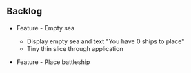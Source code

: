 Backlog
--------

- Feature - Empty sea
    - Display empty sea and text "You have 0 ships to place"
    - Tiny thin slice through application

- Feature - Place battleship
